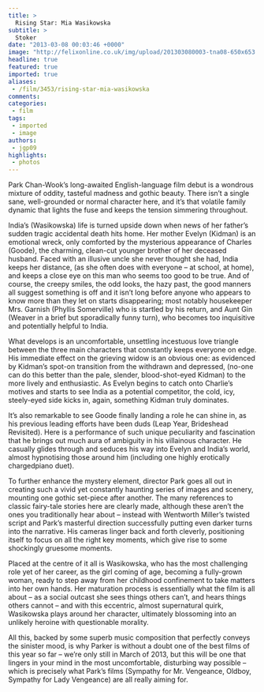 ```yaml
---
title: >
  Rising Star: Mia Wasikowska
subtitle: >
  Stoker
date: "2013-03-08 00:03:46 +0000"
image: "http://felixonline.co.uk/img/upload/201303080003-tna08-650x653.jpg"
headline: true
featured: true
imported: true
aliases:
 - /film/3453/rising-star-mia-wasikowska
comments:
categories:
 - film
tags:
 - imported
 - image
authors:
 - jgp09
highlights:
 - photos
---
```


Park Chan-Wook’s long-awaited English-language film debut is a wondrous mixture of oddity, tasteful madness and gothic beauty. There isn’t a single sane, well-grounded or normal character here, and it’s that volatile family dynamic that lights the fuse and keeps the tension simmering throughout.

India’s (Wasikowska) life is turned upside down when news of her father’s sudden tragic accidental death hits home. Her mother Evelyn (Kidman) is an emotional wreck, only comforted by the mysterious appearance of Charles (Goode), the charming, clean-cut younger brother of her deceased husband. Faced with an illusive uncle she never thought she had, India keeps her distance, (as she often does with everyone – at school, at home), and keeps a close eye on this man who seems too good to be true.
 And of course, the creepy smiles, the odd looks, the hazy past, the good manners all suggest something is off and it isn’t long before anyone who appears to know more than they let on starts disappearing; most notably housekeeper Mrs. Garnish (Phyllis Somerville) who is startled by his return, and Aunt Gin (Weaver in a brief but sporadically funny turn), who becomes too inquisitive and potentially helpful to India.

What develops is an uncomfortable, unsettling incestuous love triangle between the three main characters that constantly keeps everyone on edge. His immediate effect on the grieving widow is an obvious one: as evidenced by Kidman’s spot-on transition from the withdrawn and depressed, (no-one can do this better than the pale, slender, blood-shot-eyed Kidman) to the more lively and enthusiastic. As Evelyn begins to catch onto Charlie’s motives and starts to see India as a potential competitor, the cold, icy, steely-eyed side kicks in, again, something Kidman truly dominates.

It’s also remarkable to see Goode finally landing a role he can shine in, as his previous leading efforts have been duds (Leap Year, Brideshead Revisited). Here is a performance of such unique peculiarity and fascination that he brings out much aura of ambiguity in his villainous character. He casually glides through and seduces his way into Evelyn and India’s world, almost hypnotising those around him (including one highly erotically chargedpiano duet).

To further enhance the mystery element, director Park goes all out in creating such a vivid yet constantly haunting series of images and scenery, mounting one gothic set-piece after another. The many references to classic fairy-tale stories here are clearly made, although these aren’t the ones you traditionally hear about – instead with Wentworth Miller’s twisted script and Park’s masterful direction successfully putting even darker turns into the narrative. His cameras linger back and forth cleverly, positioning itself to focus on all the right key moments, which give rise to some shockingly gruesome moments.

Placed at the centre of it all is Wasikowska, who has the most challenging role yet of her career, as the girl coming of age, becoming a fully-grown woman, ready to step away from her childhood confinement to take matters into her own hands. Her maturation process is essentially what the film is all about – as a social outcast she sees things others can’t, and hears things others cannot – and with this eccentric, almost supernatural quirk, Wasikowska plays around her character, ultimately blossoming into an unlikely heroine with questionable morality.

All this, backed by some superb music composition that perfectly conveys the sinister mood, is why Parker is without a doubt one of the best films of this year so far – we’re only still in March of 2013, but this will be one that lingers in your mind in the most uncomfortable, disturbing way possible – which is precisely what Park’s films (Sympathy for Mr. Vengeance, Oldboy, Sympathy for Lady Vengeance) are all really aiming for.
